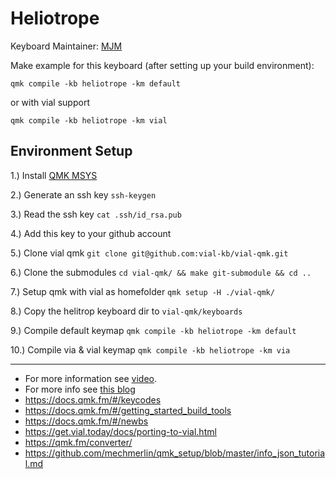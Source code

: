 
# Heliotrope

Keyboard Maintainer: [MJM](https://github.com/MATTMCCA/Heliotrope)  

Make example for this keyboard (after setting up your build environment):

`qmk compile -kb heliotrope -km default`
    
or with vial support

`qmk compile -kb heliotrope -km vial`

## Environment Setup

1.) Install [QMK MSYS](https://github.com/qmk/qmk_distro_msys/releases/)

2.) Generate an ssh key `ssh-keygen`

3.) Read the ssh key `cat .ssh/id_rsa.pub`

4.) Add this key to your github account

5.) Clone vial qmk `git clone git@github.com:vial-kb/vial-qmk.git`

6.) Clone the submodules `cd vial-qmk/ && make git-submodule && cd ..`

7.) Setup qmk with vial as homefolder `qmk setup -H ./vial-qmk/`

8.) Copy the helitrop keyboard dir to `vial-qmk/keyboards`

9.) Compile default keymap `qmk compile -kb heliotrope -km default`

10.) Compile via & vial keymap `qmk compile -kb heliotrope -km via`


---
* For more information see [video](https://www.youtube.com/watch?v=POi9ttF2dsk).
* For more info see [this blog](https://blog.heaper.de/e/porting-for-vial)
* https://docs.qmk.fm/#/keycodes
* https://docs.qmk.fm/#/getting_started_build_tools
* https://docs.qmk.fm/#/newbs
* https://get.vial.today/docs/porting-to-vial.html
* https://qmk.fm/converter/
* https://github.com/mechmerlin/qmk_setup/blob/master/info_json_tutorial.md
